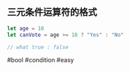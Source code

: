 ## 三元条件运算符的格式

```swift
let age = 18
let canVote = age >= 18 ? "Yes" : "No"

// what true : false
```

#bool #condition #easy 